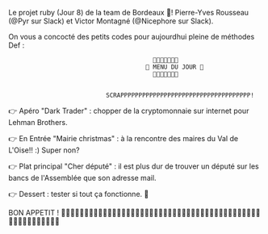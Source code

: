 Le projet ruby (Jour 8) de la team de Bordeaux 🍷! Pierre-Yves Rousseau (@Pyr sur Slack) et Victor Montagné (@Nicephore sur Slack).

On vous a concocté des petits codes pour aujourdhui pleine de méthodes Def :

                                            🍩🍩🍩🍩🍩🍩🍩
                                          🍔 MENU DU JOUR 🍔
                                            🍩🍩🍩🍩🍩🍩🍩
                                            
                                          
                               SCRAPPPPPPPPPPPPPPPPPPPPPPPPPPPPPPPPPPPP!
                                          
                                          
👉  Apéro "Dark Trader" : chopper de la cryptomonnaie sur internet pour Lehman Brothers.

👉  En Entrée  "Mairie christmas" : à la rencontre des maires du Val de L'Oise!! :) Super non? 

👉  Plat principal "Cher député" : il est plus dur de trouver un député sur les bancs de l'Assemblée que son adresse mail.

👉  Dessert : tester si tout ça fonctionne. 🎂




BON APPETIT ! 🍷🍷🍷🍷🍷🍷🍷🍷🍷🍷🍷🍷🍷🍷🍷🍷🍷🍷🍷🍷🍷🍷🍷🍷🍷🍷🍷🍷🍷🍷🍷🍷🍷🍷🍷🍷🍷🍷🍷🍷🍷🍷🍷🍷🍷🍷🍷🍷🍷🍷🍷🍷🍷🍷
